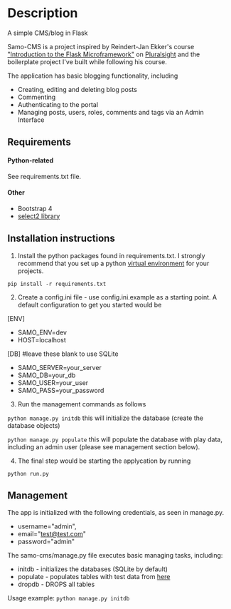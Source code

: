 # Description

A simple CMS/blog in Flask

Samo-CMS is a project inspired by Reindert-Jan Ekker's course ["Introduction to the Flask Microframework"](https://github.com/gonzigonz/Pluralsight---Python-Flask-Apps) on [Pluralsight](https://www.pluralsight.com/courses/flask-micro-framework-introduction) and the boilerplate project I've built while following his course.

The application has basic blogging functionality, including
* Creating, editing and deleting blog posts
* Commenting
* Authenticating to the portal
* Managing posts, users, roles, comments and tags via an Admin Interface


## Requirements

#### Python-related
See requirements.txt file.

#### Other
* Bootstrap 4
* [select2 library](https://select2.github.io/)


## Installation instructions

1. Install the python packages found in requirements.txt. 
I strongly recommend that you set up a python [virtual environment](https://docs.python-guide.org/dev/virtualenvs/) for your projects.

`pip install -r requirements.txt`

2. Create a config.ini file - use config.ini.example as a starting point.
A default configuration to get you started would be

[ENV]
* SAMO_ENV=dev
* HOST=localhost

[DB] #leave these blank to use SQLite
* SAMO_SERVER=your_server
* SAMO_DB=your_db
* SAMO_USER=your_user
* SAMO_PASS=your_password

3. Run the management commands as follows

`python manage.py initdb` this will initialize the database (create the database objects)

`python manage.py populate` this will populate the database with play data, including an admin user (please see management section below).

4. The final step would be starting the applycation by running

`python run.py`


## Management

The app is initialized with the following credentials, as seen in manage.py.

* username="admin",
* email="test@test.com"
* password="admin"

The samo-cms/manage.py file executes basic managing tasks, including:
* initdb - initializes the databases (SQLite by default)
* populate - populates tables with test data from [here](http://www.lipsum.com/)
* dropdb - DROPS all tables

Usage example: 
`python manage.py initdb`
